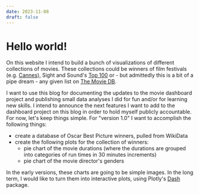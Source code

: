 ```yaml
---
date: 2023-11-08
draft: false
---
```


# Hello world!

On this website I intend to build a bunch of visualizations of different collections of movies.
These collections could be winners of film festivals (e.g. [Cannes](https://en.wikipedia.org/wiki/Palme_d%27Or#Winners)), Sight and Sound's [Top 100](https://www.bfi.org.uk/sight-and-sound/greatest-films-all-time) or - but admittedly this is a bit of a pipe dream - any given list on [The Movie DB](https://www.themoviedb.org/).

<!-- more -->

I want to use this blog for documenting the updates to the movie dashboard project and publishing small data analyses I did for fun and/or for learning new skills.
I intend to announce the next features I want to add to the dashboard project on this blog in order to hold myself publicly accountable.
For now, let's keep things simple.
For "version 1.0" I want to accomplish the following things:

* create a database of Oscar Best Picture winners, pulled from WikiData
* create the following plots for the collection of winners:
    * pie chart of the movie durations (where the durations are grouped into categories of run times in 30 minutes increments)
    * pie chart of the movie director's genders

In the early versions, these charts are going to be simple images.
In the long term, I would like to turn them into interactive plots, using Plotly's  [Dash](https://plotly.com/dash/) package.
